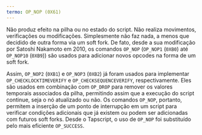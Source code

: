 ```yaml
---
termo: OP_NOP (0X61)
---
```


Não produz efeito na pilha ou no estado do script. Não realiza movimentos, verificações ou modificações. Simplesmente não faz nada, a menos que decidido de outra forma via um soft fork. De fato, desde a sua modificação por Satoshi Nakamoto em 2010, os comandos `OP_NOP` (`OP_NOP1` (`0XB0`) até `OP_NOP10` (`0XB9`)) são usados para adicionar novos opcodes na forma de um soft fork.

Assim, `OP_NOP2` (`0XB1`) e `OP_NOP3` (`0XB2`) já foram usados para implementar `OP_CHECKLOCKTIMEVERIFY` e `OP_CHECKSEQUENCEVERIFY`, respectivamente. Eles são usados em combinação com `OP_DROP` para remover os valores temporais associados da pilha, permitindo assim que a execução do script continue, seja o nó atualizado ou não. Os comandos `OP_NOP`, portanto, permitem a inserção de um ponto de interrupção em um script para verificar condições adicionais que já existem ou podem ser adicionadas com futuros soft forks. Desde o Tapscript, o uso de `OP_NOP` foi substituído pelo mais eficiente `OP_SUCCESS`.